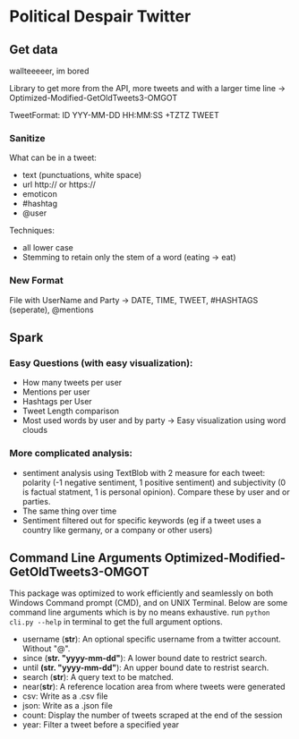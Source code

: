 # Political Despair Twitter

## Get data
wallteeeeer, im bored

Library to get more from the API, more tweets and with a larger time line -> Optimized-Modified-GetOldTweets3-OMGOT

TweetFormat:
ID YYY-MM-DD HH:MM:SS +TZTZ <USERNAME> TWEET

### Sanitize

What can be in a tweet:
- text (punctuations, white space)
- url http:// or https://
- emoticon
- #hashtag
- @user

Techniques:
- all lower case
- Stemming to retain only the stem of a word (eating -> eat)

### New Format

File with UserName and Party
-> DATE, TIME, TWEET, #HASHTAGS (seperate), @mentions 

## Spark

### Easy Questions (with easy visualization):

- How many tweets per user
- Mentions per user
- Hashtags per User
- Tweet Length comparison
- Most used words by user and by party -> Easy visualization using word clouds

### More complicated analysis:

- sentiment analysis using TextBlob with 2 measure for each tweet: polarity (-1 negative sentiment, 1 positive sentiment) and subjectivity (0 is factual statment, 1 is personal opinion). Compare these by user and or parties.
- The same thing over time
- Sentiment filtered out for specific keywords (eg if a tweet uses a country like germany, or a company or other users)

## Command Line Arguments Optimized-Modified-GetOldTweets3-OMGOT

This package was optimized to work efficiently and seamlessly on both Windows Command prompt (CMD), and on UNIX Terminal. Below are some command line arguments which is by no means exhaustive. run `python cli.py --help` in terminal to get the full argument options.

  - username (**str**): An optional specific username from a twitter account. Without "@".
  - since (**str. "yyyy-mm-dd"**): A lower bound date to restrict search.
  - until **(str. "yyyy-mm-dd"**): An upper bound date to restrist search.
  - search (**str**): A query text to be matched.
  - near(**str**): A reference location area from where tweets were generated
  - csv: Write as a .csv file
  - json: Write as a .json file
  - count: Display the number of tweets scraped at the end of the session
  - year: Filter a tweet before a specified year
